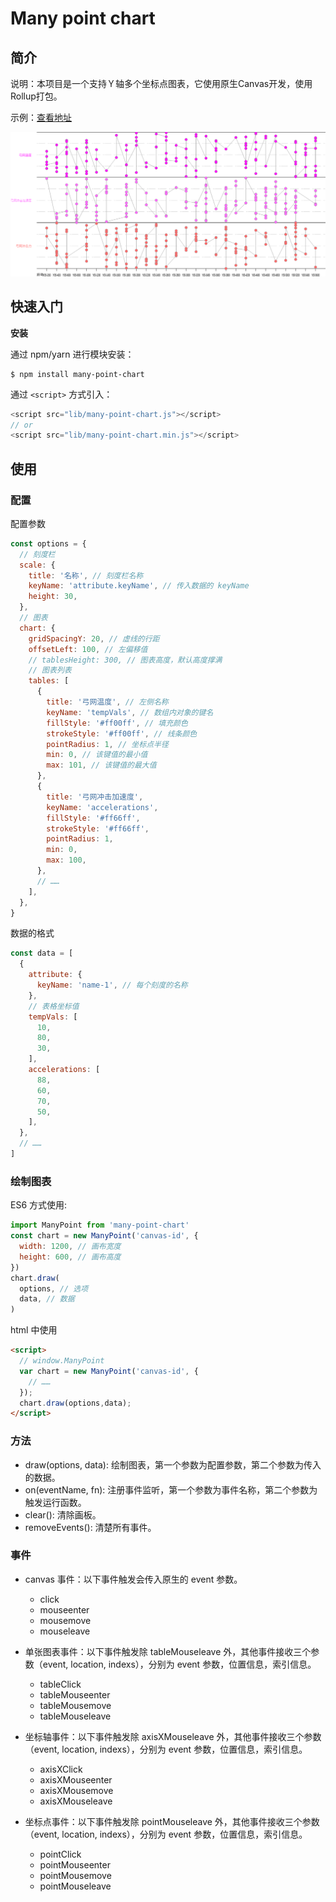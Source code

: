 #	Many point chart


## 简介

说明：本项目是一个支持Ｙ轴多个坐标点图表，它使用原生Canvas开发，使用Rollup打包。

示例：[查看地址](https://jianglin-wu.github.io/many-point-chart/)

![图表示例](./src/static/img/example-1.png)





## 快速入门

**安装**

通过 npm/yarn 进行模块安装：

```shell
$ npm install many-point-chart
```

通过 `<script>` 方式引入：

```javascript
<script src="lib/many-point-chart.js"></script>
// or
<script src="lib/many-point-chart.min.js"></script>
```



## 使用

### 配置

配置参数

```javascript
const options = {
  // 刻度栏
  scale: {
    title: '名称', // 刻度栏名称
    keyName: 'attribute.keyName', // 传入数据的 keyName
    height: 30,
  },
  // 图表
  chart: {
    gridSpacingY: 20, // 虚线的行距
    offsetLeft: 100, // 左偏移值
    // tablesHeight: 300, // 图表高度，默认高度撑满
    // 图表列表
    tables: [
      {
        title: '弓网温度', // 左侧名称
        keyName: 'tempVals', // 数组内对象的键名
        fillStyle: '#ff00ff', // 填充颜色
        strokeStyle: '#ff00ff', // 线条颜色
        pointRadius: 1, // 坐标点半径
        min: 0, // 该键值的最小值
        max: 101, // 该键值的最大值
      },
      {
        title: '弓网冲击加速度',
        keyName: 'accelerations',
        fillStyle: '#ff66ff',
        strokeStyle: '#ff66ff',
        pointRadius: 1,
        min: 0,
        max: 100,
      },
      // ……
    ],
  },
}
```



数据的格式

```javascript
const data = [
  {
    attribute: {
      keyName: 'name-1', // 每个刻度的名称
    },
    // 表格坐标值
    tempVals: [
      10,
      80,
      30,
    ],
    accelerations: [
      88,
      60,
      70,
      50,
    ],
  },
  // ……
]
```





### 绘制图表

ES6 方式使用:

```javascript
import ManyPoint from 'many-point-chart'
const chart = new ManyPoint('canvas-id', {
  width: 1200, // 画布宽度
  height: 600, // 画布高度
})
chart.draw(
  options, // 选项
  data, // 数据
)
```

html 中使用

```html
<script>
  // window.ManyPoint
  var chart = new ManyPoint('canvas-id', {
    // ……
  });
  chart.draw(options,data);
</script>

```



### 方法

* draw(options, data): 绘制图表，第一个参数为配置参数，第二个参数为传入的数据。
* on(eventName, fn): 注册事件监听，第一个参数为事件名称，第二个参数为触发运行函数。
* clear(): 清除画板。
* removeEvents(): 清楚所有事件。



### 事件

* canvas 事件：以下事件触发会传入原生的 event 参数。
  * click
  * mouseenter
  * mousemove
  * mouseleave




* 单张图表事件：以下事件触发除 tableMouseleave 外，其他事件接收三个参数（event, location, indexs），分别为 event 参数，位置信息，索引信息。
  * tableClick
  * tableMouseenter
  * tableMousemove
  * tableMouseleave






* 坐标轴事件：以下事件触发除 axisXMouseleave 外，其他事件接收三个参数（event, location, indexs），分别为 event 参数，位置信息，索引信息。
  * axisXClick
  * axisXMouseenter
  * axisXMousemove
  * axisXMouseleave






* 坐标点事件：以下事件触发除 pointMouseleave 外，其他事件接收三个参数（event, location, indexs），分别为 event 参数，位置信息，索引信息。
  * pointClick
  * pointMouseenter
  * pointMousemove
  * pointMouseleave

